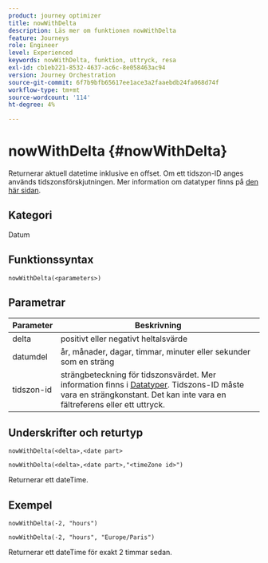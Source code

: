```yaml
---
product: journey optimizer
title: nowWithDelta
description: Läs mer om funktionen nowWithDelta
feature: Journeys
role: Engineer
level: Experienced
keywords: nowWithDelta, funktion, uttryck, resa
exl-id: cb1eb221-8532-4637-ac6c-8e058463ac94
version: Journey Orchestration
source-git-commit: 6f7b9bfb65617ee1ace3a2faaebdb24fa068d74f
workflow-type: tm+mt
source-wordcount: '114'
ht-degree: 4%

---
```


# nowWithDelta {#nowWithDelta}

Returnerar aktuell datetime inklusive en offset. Om ett tidszon-ID anges används tidszonsförskjutningen. Mer information om datatyper finns på [den här sidan](../expression/data-types.md).

## Kategori

Datum

## Funktionssyntax

`nowWithDelta(<parameters>)`

## Parametrar

| Parameter | Beskrivning |
|--- |--- |
| delta | positivt eller negativt heltalsvärde |
| datumdel | år, månader, dagar, timmar, minuter eller sekunder som en sträng |
| tidszon-id | strängbeteckning för tidszonsvärdet. Mer information finns i [Datatyper](../expression/data-types.md). Tidszons-ID måste vara en strängkonstant. Det kan inte vara en fältreferens eller ett uttryck. |

## Underskrifter och returtyp

`nowWithDelta(<delta>,<date part>`

`nowWithDelta(<delta>,<date part>,"<timeZone id>")`

Returnerar ett dateTime.

## Exempel

`nowWithDelta(-2, "hours")`

`nowWithDelta(-2, "hours", "Europe/Paris")`

Returnerar ett dateTime för exakt 2 timmar sedan.
